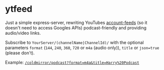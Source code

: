 # ytfeed

Just a simple express-server, rewriting YouTubes [account-feeds](https://www.youtube.com/feeds/videos.xml?user=coldmirror) (so it doesn't need to access Googles APIs) podcast-friendly and providing audio/video links.

Subscribe to `YourServer/(channelName|ChannelId)/` with the optional parameters `format` (`144`, `240`, `360`, `720` or `m4a` (audio only)), `title` or `json=true` (please don't).

Example: [`/coldmirror/podcast?format=m4a&title=Harry%20Podcast`](https://yt.192k.pw/coldmirror/podcast?format=m4a&title=Harry%20Podcast)
